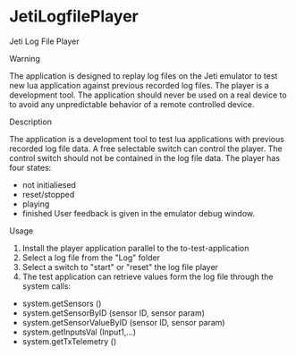 # JetiLogfilePlayer
Jeti Log File Player 

Warning

The application is designed to replay log files on the Jeti emulator to test new lua application against previous 
recorded log files. The player is a development tool.
The application should never be used on a real device to to avoid any unpredictable behavior of a remote controlled device.


Description

The application is a development tool to test lua applications with previous recorded log file data.
A free selectable switch can control the player. The control switch should not be contained in the log file data.
The player has four states: 
 - not initialiesed
 - reset/stopped
 - playing
 - finished
User feedback is given in the emulator debug window.

Usage

1. Install the player application parallel to the to-test-application
2. Select a log file from the "Log" folder
3. Select a switch to "start" or "reset" the log file player
4. The test application can retrieve values form the log file through the system calls:
  - system.getSensors ()
  - system.getSensorByID (sensor ID, sensor param)
  - system.getSensorValueByID (sensor ID, sensor param)
  - system.getInputsVal (Input1,...)
  - system.getTxTelemetry ()
